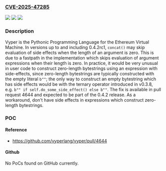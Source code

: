 ### [CVE-2025-47285](https://cve.mitre.org/cgi-bin/cvename.cgi?name=CVE-2025-47285)
![](https://img.shields.io/static/v1?label=Product&message=vyper&color=blue)
![](https://img.shields.io/static/v1?label=Version&message=%3C%3D%200.4.2rc1%20&color=brightgreen)
![](https://img.shields.io/static/v1?label=Vulnerability&message=CWE-691%3A%20Insufficient%20Control%20Flow%20Management&color=brightgreen)

### Description

Vyper is the Pythonic Programming Language for the Ethereum Virtual Machine. In versions up to and including 0.4.2rc1, `concat()` may skip evaluation of side effects when the length of an argument is zero. This is due to a fastpath in the implementation which skips evaluation of argument expressions when their length is zero. In practice, it would be very unusual in user code to construct zero-length bytestrings using an expression with side-effects, since zero-length bytestrings are typically constructed with the empty literal `b""`; the only way to construct an empty bytestring which has side effects would be with the ternary operator introduced in v0.3.8, e.g. `b"" if self.do_some_side_effect() else b""`. The fix is available in pull request 4644 and expected to be part of the 0.4.2 release. As a workaround, don't have side effects in expressions which construct zero-length bytestrings.

### POC

#### Reference
- https://github.com/vyperlang/vyper/pull/4644

#### Github
No PoCs found on GitHub currently.

